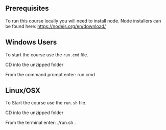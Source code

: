 ## Prerequisites

To run this course locally you will need to install node.
Node installers can be found here: https://nodejs.org/en/download/

## Windows Users

To start the course use the `run.cmd` file.

CD into the unzipped folder

From the command prompt enter: run.cmd

## Linux/OSX

To Start the course use the `run.sh` file.

CD into the unzipped folder

From the terminal enter: ./run.sh
.

